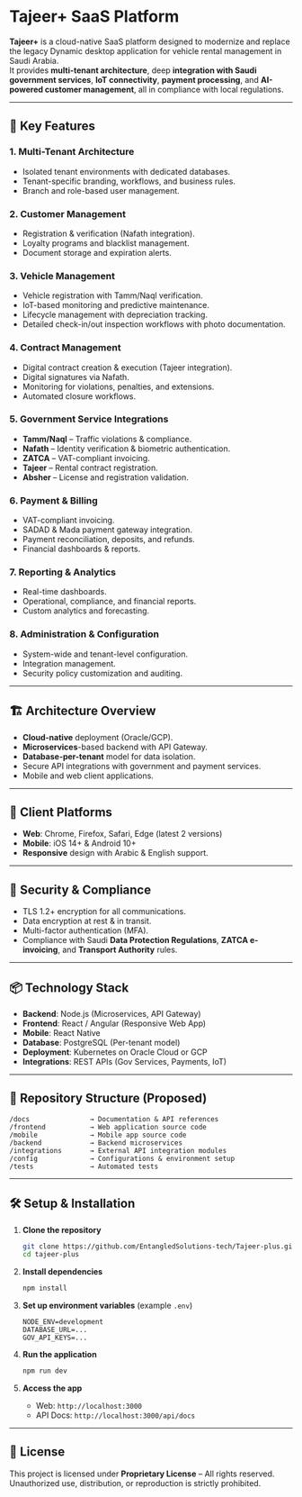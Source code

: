 # Tajeer+ SaaS Platform

**Tajeer+** is a cloud-native SaaS platform designed to modernize and replace the legacy Dynamic desktop application for vehicle rental management in Saudi Arabia.  
It provides **multi-tenant architecture**, deep **integration with Saudi government services**, **IoT connectivity**, **payment processing**, and **AI-powered customer management**, all in compliance with local regulations.

---

## 🚀 Key Features

### 1. Multi-Tenant Architecture
- Isolated tenant environments with dedicated databases.
- Tenant-specific branding, workflows, and business rules.
- Branch and role-based user management.

### 2. Customer Management
- Registration & verification (Nafath integration).
- Loyalty programs and blacklist management.
- Document storage and expiration alerts.

### 3. Vehicle Management
- Vehicle registration with Tamm/Naql verification.
- IoT-based monitoring and predictive maintenance.
- Lifecycle management with depreciation tracking.
- Detailed check-in/out inspection workflows with photo documentation.

### 4. Contract Management
- Digital contract creation & execution (Tajeer integration).
- Digital signatures via Nafath.
- Monitoring for violations, penalties, and extensions.
- Automated closure workflows.

### 5. Government Service Integrations
- **Tamm/Naql** – Traffic violations & compliance.
- **Nafath** – Identity verification & biometric authentication.
- **ZATCA** – VAT-compliant invoicing.
- **Tajeer** – Rental contract registration.
- **Absher** – License and registration validation.

### 6. Payment & Billing
- VAT-compliant invoicing.
- SADAD & Mada payment gateway integration.
- Payment reconciliation, deposits, and refunds.
- Financial dashboards & reports.

### 7. Reporting & Analytics
- Real-time dashboards.
- Operational, compliance, and financial reports.
- Custom analytics and forecasting.

### 8. Administration & Configuration
- System-wide and tenant-level configuration.
- Integration management.
- Security policy customization and auditing.

---

## 🏗 Architecture Overview

- **Cloud-native** deployment (Oracle/GCP).
- **Microservices**-based backend with API Gateway.
- **Database-per-tenant** model for data isolation.
- Secure API integrations with government and payment services.
- Mobile and web client applications.

---

## 📱 Client Platforms
- **Web**: Chrome, Firefox, Safari, Edge (latest 2 versions)
- **Mobile**: iOS 14+ & Android 10+
- **Responsive** design with Arabic & English support.

---

## 🔐 Security & Compliance
- TLS 1.2+ encryption for all communications.
- Data encryption at rest & in transit.
- Multi-factor authentication (MFA).
- Compliance with Saudi **Data Protection Regulations**, **ZATCA e-invoicing**, and **Transport Authority** rules.

---

## 📦 Technology Stack
- **Backend**: Node.js (Microservices, API Gateway)
- **Frontend**: React / Angular (Responsive Web App)
- **Mobile**: React Native
- **Database**: PostgreSQL (Per-tenant model)
- **Deployment**: Kubernetes on Oracle Cloud or GCP
- **Integrations**: REST APIs (Gov Services, Payments, IoT)

---

## 📂 Repository Structure (Proposed)
```
/docs               → Documentation & API references
/frontend           → Web application source code
/mobile             → Mobile app source code
/backend            → Backend microservices
/integrations       → External API integration modules
/config             → Configurations & environment setup
/tests              → Automated tests
```

---

## 🛠 Setup & Installation

1. **Clone the repository**
   ```bash
   git clone https://github.com/EntangledSolutions-tech/Tajeer-plus.git
   cd tajeer-plus
   ```

2. **Install dependencies**
   ```bash
   npm install
   ```

3. **Set up environment variables** (example `.env`)
   ```env
   NODE_ENV=development
   DATABASE_URL=...
   GOV_API_KEYS=...
   ```

4. **Run the application**
   ```bash
   npm run dev
   ```

5. **Access the app**
   - Web: `http://localhost:3000`
   - API Docs: `http://localhost:3000/api/docs`

---

## 📜 License
This project is licensed under **Proprietary License** – All rights reserved.  
Unauthorized use, distribution, or reproduction is strictly prohibited.

